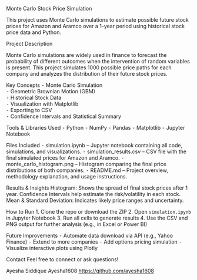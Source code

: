 Monte Carlo Stock Price Simulation 

This project uses Monte Carlo simulations to estimate possible future stock prices for Amazon and Aramco over a 1-year period using historical stock price data and Python.

Project Description

Monte Carlo simulations are widely used in finance to forecast the probability of different outcomes when the intervention of random variables is present. This project simulates 1000 possible price paths for each company and analyzes the distribution of their future stock prices.

Key Concepts
	⁃	Monte Carlo Simulation  
	⁃	Geometric Brownian Motion (GBM)  
	⁃	Historical Stock Data  
	⁃	Visualization with Matplotlib  
	⁃	Exporting to CSV  
	⁃	Confidence Intervals and Statistical Summary  

Tools & Libraries Used
	⁃	Python 
	⁃	NumPy
	⁃	Pandas
	⁃	 Matplotlib
	⁃	 Jupyter Notebook

Files Included
	⁃	simulation.ipynb – Jupyter notebook containing all code, simulations, and visualizations.
	⁃	simulation_results.csv – CSV file with the final simulated prices for Amazon and Aramco.
	⁃	monte_carlo_histogram.png – Histogram comparing the final price distributions of both companies.
	⁃	README.md – Project overview, methodology explanation, and usage instructions.

Results & Insights
Histogram: Shows the spread of final stock prices after 1 year.
Confidence Intervals help estimate the risk/volatility in each stock.
Mean & Standard Deviation: Indicates likely price ranges and uncertainty.

 How to Run
	1.	Clone the repo or download the ZIP
	2.	Open `simulation.ipynb` in Jupyter Notebook
	3.	Run all cells to generate results
	4.	Use the CSV and PNG output for further analysis (e.g., in Excel or Power BI)

Future Improvements
	⁃	Automate data download via API (e.g., Yahoo Finance) 
	⁃	Extend to more companies
	⁃	Add options pricing simulation
	⁃	Visualize interactive plots using Plotly


Contact
Feel free to connect or ask questions!

Ayesha Siddique 
Ayesha1608 
https://github.com/ayesha1608
